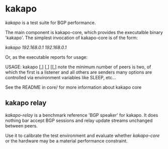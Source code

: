 

# kakapo

_kakapo_ is a test suite for BGP performance.

The main component is kakapo-core, which provides the executalble binary 'kakapo'.
The simplest invocation of kakapo-core is of the form:

_kakapo 192.168.0.1 192.168.0.1_

Or, as the executable reports for usage:

USAGE: kakapo <IP address>[,<IP address>] <IP address>[,<IP address>] [<IP address>[,<IP address>]
       note the minimum number of peers is two, of which the first is a listener and all others are senders
       many options are controlled via environment variables like SLEEP, etc...


See the README in core/ for more information about kakapo core

## kakapo relay

_kakapo-relay_ is a benchmark reference 'BGP speaker' for kakapo.
It does nothing bar accept BGP sessions and relay update streams unchanged between peers.

Use it to calibrate the test environment and evaluate whether _kakapo-core_ or the hardware may be a material performance constraint.
